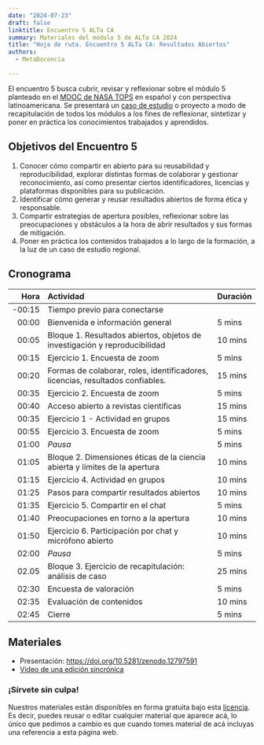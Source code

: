 ```yaml
---
date: "2024-07-23"
draft: false
linktitle: Encuentro 5 ALTa CA
summary: Materiales del módulo 5 de ALTa CA 2024 
title: "Hoja de ruta. Encuentro 5 ALTa CA: Resultados Abiertos"
authors:
  - MetaDocencia

---
```


El encuentro 5 busca cubrir, revisar y reflexionar sobre el módulo 5 planteado en el [MOOC de NASA TOPS](https://github.com/nasa/Transform-to-Open-Science/tree/open-science-101) en español y con perspectiva latinoamericana. Se presentará un [caso de estudio](https://www.metadocencia.org/post/2024/20240715-caso-caa-eph/) o proyecto a modo de recapitulación de todos los módulos a los fines de reflexionar, sintetizar y poner en práctica los conocimientos trabajados y aprendidos. 


## Objetivos del Encuentro 5
1. Conocer cómo compartir en abierto para su reusabilidad y reproducibilidad, explorar distintas formas de colaborar y gestionar reconocimiento, así como presentar ciertos identificadores, licencias y plataformas disponibles para su publicación.
2. Identificar cómo generar y reusar resultados abiertos de forma ética y responsable.
3. Compartir estrategias de apertura posibles, reflexionar sobre las preocupaciones y obstáculos a la hora de abrir resultados y sus formas de mitigación.
4. Poner en práctica los contenidos trabajados a lo largo de la formación, a la luz de un caso de estudio regional. 
 

## Cronograma
|  Hora | Actividad | Duración |
| ---:  | :----------- | :----------- |
|-00:15 | Tiempo previo para conectarse | 
|00:00 | Bienvenida e información general | 5 mins |
|00:05 | Bloque 1. Resultados abiertos, objetos de investigación y reproducibilidad | 10 mins |
|00:15 | Ejercicio 1. Encuesta de zoom | 5 mins |
|00:20 | Formas de colaborar, roles, identificadores, licencias, resultados confiables. | 15 mins |
|00:35 | Ejercicio 2. Encuesta de zoom | 5 mins |
|00:40 | Acceso abierto a revistas científicas  | 15 mins |
|00:35 | Ejercicio 1 - Actividad en grupos | 15 mins |
|00:55 | Ejercicio 3. Encuesta de zoom | 5 mins |
|01:00 | *Pausa* | 5 mins |
|01:05 | Bloque 2. Dimensiones éticas de la ciencia abierta y límites de la apertura | 10 mins |
|01:15 | Ejercicio 4. Actividad en grupos | 10 mins |
|01:25 | Pasos para compartir resultados abiertos | 10 mins |
|01:35 | Ejercicio 5. Compartir en el chat | 5 mins |
|01:40 | Preocupaciones en torno a la apertura | 10 mins |
|01:50 | Ejercicio 6. Participación por chat y micrófono abierto | 10 mins |
|02:00 | *Pausa* | 5 mins |
|02.05 | Bloque 3. Ejercicio de recapitulación: análisis de caso | 25 mins |
|02:30 | Encuesta de valoración | 5 mins |
|02:35 | Evaluación de contenidos | 10 mins |
|02:45 | Cierre | 5 mins |

## Materiales

- Presentación: https://doi.org/10.5281/zenodo.12797591
- [Video de una edición sincrónica](https://us02web.zoom.us/rec/play/nxsYDO2Go4Ay2TWfPoWvZddfdY40ZEDC0mTKS1Bz_BOIXB_FW-QUM1d9s3th_2Sye3Cj7AFaO2POdQ.gDYjGdZwCStmGyGv?canPlayFromShare=true&from=my_recording&continueMode=true&componentName=rec-play&originRequestUrl=https%3A%2F%2Fus02web.zoom.us%2Frec%2Fshare%2FaFg44g0-qEUQvv-s4pHwY5qHNqjfJqtjVqp77ULYh88DS_7gGlObIEKNH1bU-Ofh.qpVJbnBzHxdlAoof)
  
### ¡Sírvete sin culpa!
Nuestros materiales están disponibles en forma gratuita bajo esta [licencia](https://creativecommons.org/licenses/by/4.0/deed.es). Es decir, puedes reusar o editar cualquier material que aparece acá, lo único que pedimos a cambio es que cuando tomes material de acá incluyas una referencia a esta página web.

